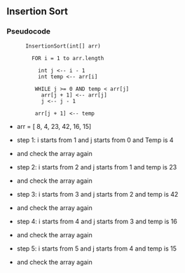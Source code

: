 ## Insertion Sort
### Pseudocode
          InsertionSort(int[] arr)
  
            FOR i = 1 to arr.length
    
              int j <-- i - 1
              int temp <-- arr[i]
      
             WHILE j >= 0 AND temp < arr[j]
               arr[j + 1] <-- arr[j]
               j <-- j - 1
        
             arr[j + 1] <-- temp
- arr = [ 8, 4, 23, 42, 16, 15]
- step 1: i starts from 1 and j starts from 0 and Temp is 4

- and check the array again

- step 2: i starts from 2 and j starts from 1 and temp is 23

- and check the array again

- step 3: i starts from 3 and j starts from 2 and temp is 42

- and check the array again

- step 4: i starts from 4 and j starts from 3 and temp is 16

- and check the array again

- step 5: i starts from 5 and j starts from 4 and temp is 15

- and check the array again          